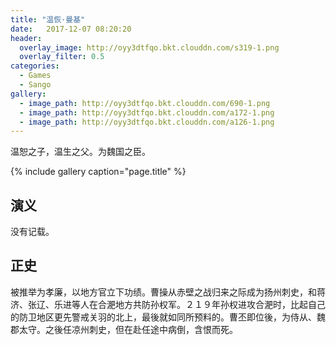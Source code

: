 ```yaml
---
title: "温恢·曼基"
date:   2017-12-07 08:20:20
header:
  overlay_image: http://oyy3dtfqo.bkt.clouddn.com/s319-1.png
  overlay_filter: 0.5
categories:
  - Games
  - Sango
gallery:
  - image_path: http://oyy3dtfqo.bkt.clouddn.com/690-1.png
  - image_path: http://oyy3dtfqo.bkt.clouddn.com/a172-1.png
  - image_path: http://oyy3dtfqo.bkt.clouddn.com/a126-1.png
---
```


温恕之子，温生之父。为魏国之臣。

{% include gallery caption="page.title" %}

## 演义

没有记载。

## 正史

被推举为孝廉，以地方官立下功绩。曹操从赤壁之战归来之际成为扬州刺史，和蒋济、张辽、乐进等人在合淝地方共防孙权军。２１９年孙权进攻合淝时，比起自己的防卫地区更先警戒关羽的北上，最後就如同所预料的。曹丕即位後，为侍从、魏郡太守。之後任凉州刺史，但在赴任途中病倒，含恨而死。